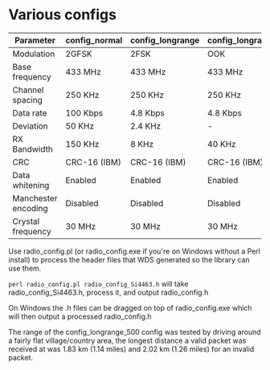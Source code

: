 Various configs
===============

| Parameter           | config_normal | config_longrange | config_longrange_ook | config_longrange_500 | config_highspeed |
| ------------------- | ------------- | ---------------- | -------------------- | -------------------- | ---------------- |
| Modulation          | 2GFSK         | 2FSK             | OOK                  | 2FSK                 | 4GFSK            |
| Base frequency      | 433 MHz       | 433 MHz          | 433 MHz              | 433 MHz              | 433 MHz          |
| Channel spacing     | 250 KHz       | 250 KHz          | 250 KHz              | 250 KHz              | 250 KHz          |
| Data rate           | 100 Kbps      | 4.8 Kbps         | 4.8 Kbps             | 0.5 Kbps             | 500 Kbps         |
| Deviation           | 50 KHz        | 2.4 KHz          | -                    | 1 KHz                | 60 KHz           |
| RX Bandwidth        | 150 KHz       | 8 KHz            | 40 KHz               | 8 KHz                | 700 KHz          |
| CRC                 | CRC-16 (IBM)  | CRC-16 (IBM)     | CRC-16 (IBM)         | CRC-16 (IBM)         | CRC-16 (IBM)     |
| Data whitening      | Enabled       | Enabled          | Enabled              | Enabled              | Enabled          |
| Manchester encoding | Disabled      | Disabled         | Disabled             | Disabled             | Disabled         |
| Crystal frequency   | 30 MHz        | 30 MHz           | 30 MHz               | 30 MHz               | 30 MHz           |


Use radio_config.pl (or radio_config.exe if you're on Windows without a Perl install) to process the header files that WDS generated so the library can use them.

`perl radio_config.pl radio_config_Si4463.h` will take radio_config_Si4463.h, process it, and output radio_config.h

On Windows the .h files can be dragged on top of radio_config.exe which will then output a processed radio_config.h

The range of the config_longrange_500 config was tested by driving around a fairly flat village/country area, the longest distance a valid packet was received at was 1.83 km (1.14 miles) and 2.02 km (1.26 miles) for an invalid packet.
